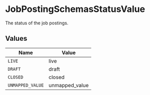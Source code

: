 # JobPostingSchemasStatusValue

The status of the job postings.


## Values

| Name             | Value            |
| ---------------- | ---------------- |
| `LIVE`           | live             |
| `DRAFT`          | draft            |
| `CLOSED`         | closed           |
| `UNMAPPED_VALUE` | unmapped_value   |